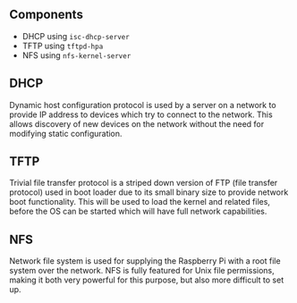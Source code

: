 ## Components
- DHCP using `isc-dhcp-server`
- TFTP using `tftpd-hpa`
- NFS using ```nfs-kernel-server```

## DHCP
Dynamic host configuration protocol is used by a server on a network to provide IP address to devices which try to connect to the network. This allows discovery of new devices on the network without the need for modifying static configuration.

## TFTP
Trivial file transfer protocol is a striped down version of FTP (file transfer protocol) used in boot loader due to its small binary size to provide network boot functionality. This will be used to load the kernel and related files, before the OS can be started which will have full network capabilities.

## NFS
Network file system is used for supplying the Raspberry Pi with a root file system over the network. NFS is fully featured for Unix file permissions, making it both very powerful for this purpose, but also more difficult to set up.